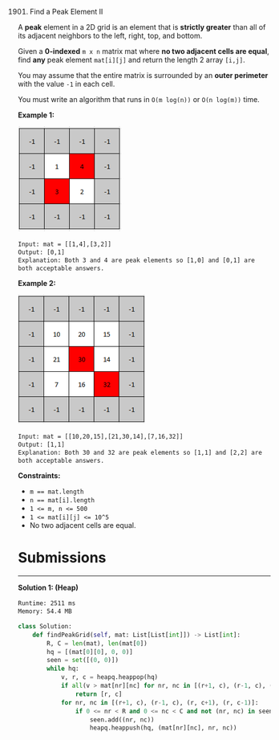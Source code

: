 1901. Find a Peak Element II

A **peak** element in a 2D grid is an element that is **strictly greater** than all of its adjacent neighbors to the left, right, top, and bottom.

Given a **0-indexed** `m x n` matrix mat where **no two adjacent cells are equal**, find **any** peak element `mat[i][j]` and return the length 2 array `[i,j]`.

You may assume that the entire matrix is surrounded by an **outer perimeter** with the value `-1` in each cell.

You must write an algorithm that runs in `O(m log(n))` or `O(n log(m))` time.

 

**Example 1:**

![1901_1.png](img/1901_1.png)
```
Input: mat = [[1,4],[3,2]]
Output: [0,1]
Explanation: Both 3 and 4 are peak elements so [1,0] and [0,1] are both acceptable answers.
```

**Example 2:**

![1901_3.png](img/1901_3.png)
```
Input: mat = [[10,20,15],[21,30,14],[7,16,32]]
Output: [1,1]
Explanation: Both 30 and 32 are peak elements so [1,1] and [2,2] are both acceptable answers.
```

**Constraints:**

* `m == mat.length`
* `n == mat[i].length`
* `1 <= m, n <= 500`
* `1 <= mat[i][j] <= 10^5`
* No two adjacent cells are equal.

# Submissions
---
**Solution 1: (Heap)**
```
Runtime: 2511 ms
Memory: 54.4 MB
```
```python
class Solution:
    def findPeakGrid(self, mat: List[List[int]]) -> List[int]:
        R, C = len(mat), len(mat[0])
        hq = [(mat[0][0], 0, 0)]
        seen = set([(0, 0)])
        while hq:
            v, r, c = heapq.heappop(hq)
            if all(v > mat[nr][nc] for nr, nc in [(r+1, c), (r-1, c), (r, c+1), (r, c-1)] if 0 <= nr < R and 0 <= nc < C):
                return [r, c]
            for nr, nc in [(r+1, c), (r-1, c), (r, c+1), (r, c-1)]:
                if 0 <= nr < R and 0 <= nc < C and not (nr, nc) in seen:
                    seen.add((nr, nc))
                    heapq.heappush(hq, (mat[nr][nc], nr, nc))
```
